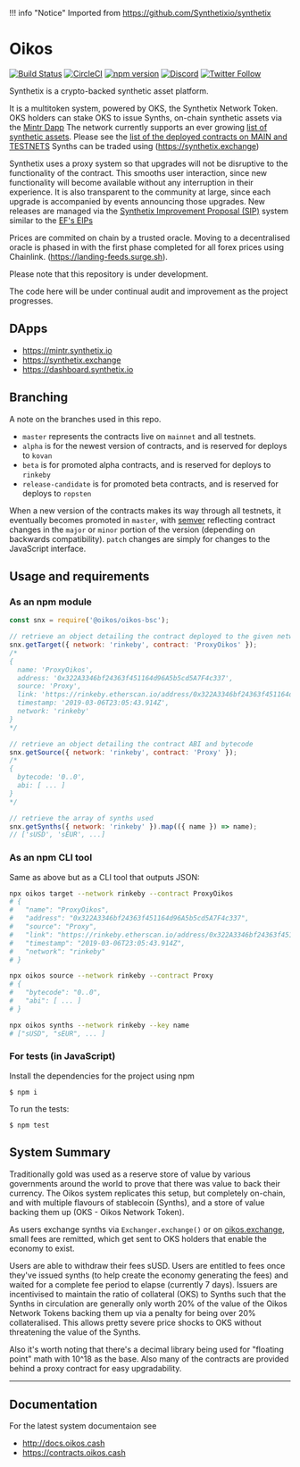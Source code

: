 !!! info "Notice"
Imported from https://github.com/Synthetixio/synthetix

# Oikos

[![Build Status](https://travis-ci.org/Synthetixio/synthetix.svg?branch=master)](https://travis-ci.org/Synthetixio/synthetix)
[![CircleCI](https://circleci.com/gh/Synthetixio/synthetix.svg?style=svg)](https://circleci.com/gh/Synthetixio/synthetix)
[![npm version](https://badge.fury.io/js/synthetix.svg)](https://badge.fury.io/js/synthetix)
[![Discord](https://img.shields.io/discord/413890591840272394.svg?color=768AD4&label=discord&logo=https%3A%2F%2Fdiscordapp.com%2Fassets%2F8c9701b98ad4372b58f13fd9f65f966e.svg)](https://discordapp.com/channels/413890591840272394/)
[![Twitter Follow](https://img.shields.io/twitter/follow/synthetix_io.svg?label=synthetix_io&style=social)](https://twitter.com/synthetix_io)

Synthetix is a crypto-backed synthetic asset platform.

It is a multitoken system, powered by OKS, the Synthetix Network Token. OKS holders can stake OKS to issue Synths, on-chain synthetic assets via the [Mintr Dapp](https://mintr.synthetix.io) The network currently supports an ever growing [list of synthetic assets](https://www.synthetix.io/tokens/). Please see the [list of the deployed contracts on MAIN and TESTNETS](https://developer.synthetix.io/api/docs/deployed-contracts.html)
Synths can be traded using (https://synthetix.exchange)

Synthetix uses a proxy system so that upgrades will not be disruptive to the functionality of the contract. This smooths user interaction, since new functionality will become available without any interruption in their experience. It is also transparent to the community at large, since each upgrade is accompanied by events announcing those upgrades. New releases are managed via the [Synthetix Improvement Proposal (SIP)](https://sips.synthetix.io/all-sip) system similar to the [EF's EIPs](https://eips.ethereum.org/all)

Prices are commited on chain by a trusted oracle. Moving to a decentralised oracle is phased in with the first phase completed for all forex prices using Chainlink. (https://landing-feeds.surge.sh).

Please note that this repository is under development.

The code here will be under continual audit and improvement as the project progresses.

## DApps

- https://mintr.synthetix.io
- https://synthetix.exchange
- https://dashboard.synthetix.io

## Branching

A note on the branches used in this repo.

- `master` represents the contracts live on `mainnet` and all testnets.
- `alpha` is for the newest version of contracts, and is reserved for deploys to `kovan`
- `beta` is for promoted alpha contracts, and is reserved for deploys to `rinkeby`
- `release-candidate` is for promoted beta contracts, and is reserved for deploys to `ropsten`

When a new version of the contracts makes its way through all testnets, it eventually becomes promoted in `master`, with [semver](https://semver.org/) reflecting contract changes in the `major` or `minor` portion of the version (depending on backwards compatibility). `patch` changes are simply for changes to the JavaScript interface.

## Usage and requirements

### As an npm module

```javascript
const snx = require('@oikos/oikos-bsc');

// retrieve an object detailing the contract deployed to the given network.
snx.getTarget({ network: 'rinkeby', contract: 'ProxyOikos' });
/*
{
  name: 'ProxyOikos',
  address: '0x322A3346bf24363f451164d96A5b5cd5A7F4c337',
  source: 'Proxy',
  link: 'https://rinkeby.etherscan.io/address/0x322A3346bf24363f451164d96A5b5cd5A7F4c337',
  timestamp: '2019-03-06T23:05:43.914Z',
  network: 'rinkeby'
}
*/

// retrieve an object detailing the contract ABI and bytecode
snx.getSource({ network: 'rinkeby', contract: 'Proxy' });
/*
{
  bytecode: '0..0',
  abi: [ ... ]
}
*/

// retrieve the array of synths used
snx.getSynths({ network: 'rinkeby' }).map(({ name }) => name);
// ['sUSD', 'sEUR', ...]
```

### As an npm CLI tool

Same as above but as a CLI tool that outputs JSON:

```bash
npx oikos target --network rinkeby --contract ProxyOikos
# {
#   "name": "ProxyOikos",
#   "address": "0x322A3346bf24363f451164d96A5b5cd5A7F4c337",
#   "source": "Proxy",
#   "link": "https://rinkeby.etherscan.io/address/0x322A3346bf24363f451164d96A5b5cd5A7F4c337",
#   "timestamp": "2019-03-06T23:05:43.914Z",
#   "network": "rinkeby"
# }

npx oikos source --network rinkeby --contract Proxy
# {
#   "bytecode": "0..0",
#   "abi": [ ... ]
# }

npx oikos synths --network rinkeby --key name
# ["sUSD", "sEUR", ... ]
```

### For tests (in JavaScript)

Install the dependencies for the project using npm

```
$ npm i
```

To run the tests:

```
$ npm test
```

## System Summary

Traditionally gold was used as a reserve store of value by various governments around the world to prove that there was value to back their currency. The Oikos system replicates this setup, but completely on-chain, and with multiple flavours of stablecoin (Synths), and a store of value backing them up (OKS - Oikos Network Token).

As users exchange synths via `Exchanger.exchange()` or on [oikos.exchange](https://oikos.exchange), small fees are remitted, which get sent to OKS holders that enable the economy to exist.

Users are able to withdraw their fees sUSD. Users are entitled to fees once they've issued synths (to help create the economy generating the fees) and waited for a complete fee period to elapse (currently 7 days). Issuers are incentivised to maintain the ratio of collateral (OKS) to Synths such that the Synths in circulation are generally only worth 20% of the value of the Oikos Network Tokens backing them up via a penalty for being over 20% collateralised. This allows pretty severe price shocks to OKS without threatening the value of the Synths.

Also it's worth noting that there's a decimal library being used for "floating point" math with 10^18 as the base. Also many of the contracts are provided behind a proxy contract for easy upgradability.

---

## Documentation

For the latest system documentaion see

- http://docs.oikos.cash
- https://contracts.oikos.cash
